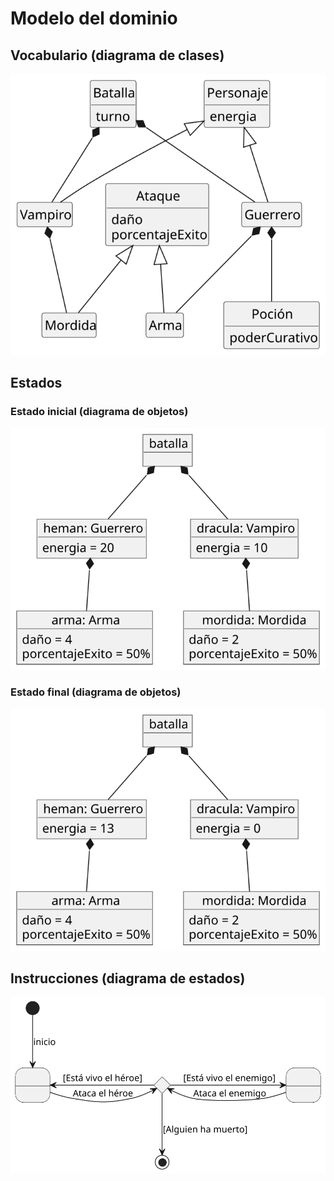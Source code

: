 # Modelo del dominio

## Vocabulario (diagrama de clases)

<div align=center>

![](/images/modelosUML/Material%20Base/MdD.dc.svg)

</div>

## Estados 

### Estado inicial (diagrama de objetos)

<div align=center>

![](/images/modelosUML/Material%20Base/MdD.do.svg)

</div>

### Estado final (diagrama de objetos)

<div align=center>

![](/images/modelosUML/Material%20Base/MdD.do.f.svg)

</div>

## Instrucciones (diagrama de estados)

<div align=center>

![](/images/modelosUML/Material%20Base/MdD.de.svg)

</div>
